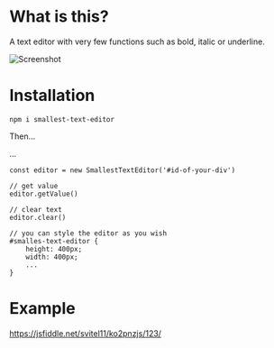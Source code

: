 # What is this?
A text editor with very few functions such as bold, italic or underline.

![Screenshot](https://cloud.vitel.at/smallest-text-editor.png)

# Installation
`npm i smallest-text-editor`

Then...

...

```import SmallestTextEditor from './node_modules/smallest-text-editor'
const editor = new SmallestTextEditor('#id-of-your-div')

// get value
editor.getValue()

// clear text
editor.clear()

// you can style the editor as you wish
#smalles-text-editor {
    height: 400px;
    width: 400px;
    ...
}
```

# Example
https://jsfiddle.net/svitel11/ko2pnzjs/123/